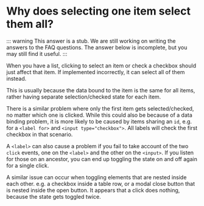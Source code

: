 # Why does selecting one item select them all?

::: warning This answer is a stub.
We are still working on writing the answers to the FAQ questions. The answer below is incomplete, but you may still find it useful.
:::

When you have a list, clicking to select an item or check a checkbox should just affect that item. If implemented incorrectly, it can select all of them instead.

This is usually because the data bound to the item is the same for all items, rather having separate selection/checked state for each item.

There is a similar problem where only the first item gets selected/checked, no matter which one is clicked. While this could also be because of a data binding problem, it is more likely to be caused by items sharing an `id`, e.g. for a `<label for>` and `<input type="checkbox">`. All labels will check the first checkbox in that scenario.

A `<label>` can also cause a problem if you fail to take account of the two `click` events, one on the `<label>` and the other on the `<input>`. If you listen for those on an ancestor, you can end up toggling the state on and off again for a single click.

A similar issue can occur when toggling elements that are nested inside each other. e.g. a checkbox inside a table row, or a modal close button that is nested inside the open button. It appears that a click does nothing, because the state gets toggled twice.

